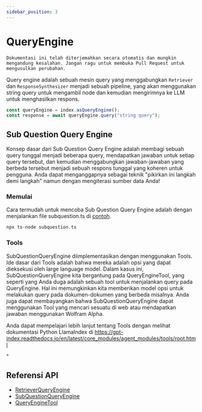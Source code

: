 ```yaml
---
sidebar_position: 3
---
```


# QueryEngine

`Dokumentasi ini telah diterjemahkan secara otomatis dan mungkin mengandung kesalahan. Jangan ragu untuk membuka Pull Request untuk mengusulkan perubahan.`

Query engine adalah sebuah mesin query yang menggabungkan `Retriever` dan `ResponseSynthesizer` menjadi sebuah pipeline, yang akan menggunakan string query untuk mengambil node dan kemudian mengirimnya ke LLM untuk menghasilkan respons.

```typescript
const queryEngine = index.asQueryEngine();
const response = await queryEngine.query("string query");
```

## Sub Question Query Engine

Konsep dasar dari Sub Question Query Engine adalah membagi sebuah query tunggal menjadi beberapa query, mendapatkan jawaban untuk setiap query tersebut, dan kemudian menggabungkan jawaban-jawaban yang berbeda tersebut menjadi sebuah respons tunggal yang koheren untuk pengguna. Anda dapat menganggapnya sebagai teknik "pikirkan ini langkah demi langkah" namun dengan mengiterasi sumber data Anda!

### Memulai

Cara termudah untuk mencoba Sub Question Query Engine adalah dengan menjalankan file subquestion.ts di [contoh](https://github.com/run-llama/LlamaIndexTS/blob/main/examples/subquestion.ts).

```bash
npx ts-node subquestion.ts
```

### Tools

SubQuestionQueryEngine diimplementasikan dengan menggunakan Tools. Ide dasar dari Tools adalah bahwa mereka adalah opsi yang dapat dieksekusi oleh large language model. Dalam kasus ini, SubQuestionQueryEngine kita bergantung pada QueryEngineTool, yang seperti yang Anda duga adalah sebuah tool untuk menjalankan query pada QueryEngine. Hal ini memungkinkan kita memberikan model opsi untuk melakukan query pada dokumen-dokumen yang berbeda misalnya. Anda juga dapat membayangkan bahwa SubQuestionQueryEngine dapat menggunakan Tool yang mencari sesuatu di web atau mendapatkan jawaban menggunakan Wolfram Alpha.

Anda dapat mempelajari lebih lanjut tentang Tools dengan melihat dokumentasi Python LlamaIndex di https://gpt-index.readthedocs.io/en/latest/core_modules/agent_modules/tools/root.html

"

## Referensi API

- [RetrieverQueryEngine](../../api/classes/RetrieverQueryEngine.md)
- [SubQuestionQueryEngine](../../api/classes/SubQuestionQueryEngine.md)
- [QueryEngineTool](../../api/interfaces/QueryEngineTool.md)
